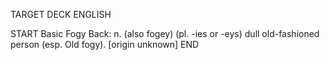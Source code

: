 TARGET DECK
ENGLISH

START
Basic
Fogy
Back: n. (also fogey) (pl. -ies or -eys) dull old-fashioned person (esp. Old fogy). [origin unknown]
END
